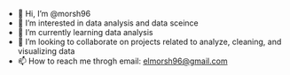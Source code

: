 - 👋 Hi, I’m @morsh96
- 👀 I’m interested in data analysis and data sceince 
- 🌱 I’m currently learning data analysis
- 💞️ I’m looking to collaborate on projects related to analyze, cleaning, and visualizing data
- 📫 How to reach me throgh email: elmorsh96@gmail.com

<!---
morsh96/morsh96 is a ✨ special ✨ repository because its `README.md` (this file) appears on your GitHub profile.
You can click the Preview link to take a look at your changes.
--->
